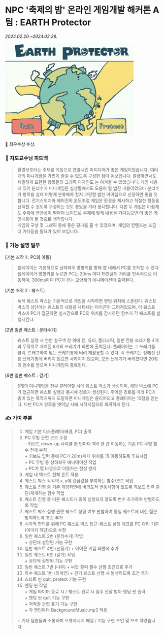 # NPC '축제의 밤' 온라인 게임개발 해커톤 A팀 : EARTH Protector
_2024.02.20.~2024.02.28._

<img src="./EARTH PROTECTOR 대표 이미지.jpg" alt="EARTH PROTECTOR GAME 대표 이미지" height="300px">

🥈 최우수상 수상.

### 💽 지도교수님 피드백
 > 환경보호라는 주제를 게임으로 연결시킨 아이디어가 좋은 게임이었습니다. 여러 개의 미니게임을 가볍게 즐길 수 있도록 구성한 점이 돋보입니다. 깔끔하면서도 세밀하게 표현한 항목들의 그래픽 디자인도 눈 여겨볼 수 있었습니다. 게임 내용에 있어 분리수거 미니게임은 실생활에서도 도움이 될 법한 내용이었으나 분리수거 항목을 실제 어떻게 분류해야 할지 고민할 법한 아이템으로 선정하면 좋을 듯 합니다. 전기스위치와 에어컨의 온도조절 게임은 환경을 제시하고 적절한 행동을 선택할 수 있도록 구성하는 것도 좋았을 거라 생각합니다. 다른 두 게임은 아쉽게도 주제에 연관성이 떨어져 보이므로 주제에 맞게 내용을 가다듬으면 더 좋은 게임내용이 될 것으로 생각합니다.  
 > 게임의 구성 및 그래픽 등에 좋은 평가를 줄 수 있겠으며, 게임의 컨텐츠는 조금 더 가다듬을 필요가 있어 보입니다. 

### 📌 기능 설명 일부
[기본 조작 1 : PC의 이동]
 > 플레이어는 기본적으로 상하좌우 방향키를 통해 맵 내에서 PC를 조작할 수 있다. 플레이어가 방향키를 누르면 PC는 20ms 마다 15만큼의 거리를 연속적으로 이동하며, 300ms마다 PC가 걷는 모양새의 애니메이션이 출력된다.

[기본 조작 2 : 퀘스트]
 > 녹색 퀘스트 박스는 기본적으로 게임을 시작하면 랜덤 위치에 스폰된다. 퀘스트 박스의 상단에는 퀘스트의 내용을 나타내는 아이콘이 그려져있으며, 이 퀘스트 박스에 PC가 접근하면 실시간으로 PC의 위치를 감시하던 함수가 각 퀘스트를 실행시킨다.

[2번 일반 퀘스트 : 분리수거]
 > 퀘스트 실행 시 연한 살구색 창 위에 캔, 유리, 플라스틱, 일반 전용 쓰레기통 4개와 무작위로 배치된 8개의 쓰레기가 화면에 출력된다. 플레이어는 그 쓰레기를 클릭, 드래그하여 맞는 쓰레기통에 버려 재활용할 수 있다. 각 쓰레기는 정해진 전용 쓰레기통에 버리지 않으면 사라지지 않으며, 모든 쓰레기가 버려졌다면 20점의 점수를 얻으며 미니게임이 종료된다.

[6번 일반 퀘스트 : 걷기]
 > 5개의 미니게임을 전부 클리어할 시에 퀘스트 박스가 생성되며, 해당 박스에 PC가 접근하면 퀘스트 실행과 동시에 경로가 생성된다. 주어진 경로를 따라 PC가 총이 있는 목적지까지 도달하면 미니게임은 클리어되고 플레이어는 10점을 얻는다. 다만 PC가 경로를 벗어날 시에 시작지점으로 회귀하게 된다.

### ✍️ 기여 부분
 > 1. 게임 기본 디스플레이(배경, PC) 출력  
 > 2. PC 무빙 관련 코드 수정  
 >   \- 키보드 down-up 사이클 한 번마다 100 한 칸 이동하는 기존 PC 무빙 함수 전체 수정  
 >   \+ 키보드 입력 중에 PC가 20ms마다 위치를 15 이동하도록 루프시킴  
 >   \+ PC 무빙 중 상하좌우 애니메이션 작업  
 >   \+ PC가 맵 바깥으로 이동하는 현상 방지  
 > 3. 게임 내 텍스트 전체 폰트 적용  
 > 4. 퀘스트 박스 각각의 x, y에 랜덤값을 부여하는 함수/코드 작업  
 > 5. 퀘스트 진행 중 기존 게임화면에 비의도적 변동사항이 없도록 키보드 입력 중단/재개하는 함수 작업  
 > 6. 퀘스트 진행 중 다른 퀘스트가 중복 실행되지 않도록 변수 추가하여 판별하도록 작업  
 > 7. 퀘스트 박스 실행 관련 퀘스트 성공 여부 판별하여 동일 퀘스트에 대한 접근 방지하도록 조건 추가  
 > 8. 시각적 편의를 위해 PC 퀘스트 박스 접근-퀘스트 실행 체크를 PC 다리 기준(이미지 하단)으로 수정  
 > 9. 일반 퀘스트 2번 (분리수거) 작업  
 >   \+ 상단에 설명된 기능 구현  
 > 10. 일반 퀘스트 4번 (선풍기) + 아이콘 게임 화면에 추가  
 > 11. 일반 퀘스트 6번 (걷기) 작업  
 >   \+ 상단에 설명된 기능 구현  
 > 12. 일반 퀘스트 7번 (나무) + 씨앗 클릭 필수 선행 조건으로 추가  
 > 13. 특수 퀘스트 1번 (외계인) + 걷기 퀘스트 선행 시 발생하도록 조건 추가  
 > 14. 스타트 씬 quit, protect 기능 구현  
 > 15. 엔딩 씬 작업  
 >   \+ 게임 타이머 종료 시 / 퀘스트 완료 시 점수 전달 받아 엔딩 씬 출력  
 >   \+ 엔딩 씬 quit 기능 구현  
 >   \+ 저작권 관련 표기 기능 구현  
 >   \+ 각 엔딩마다 BackgroundMusic.mp3 적용  
 >   
 > \+ 기타 팀원들과 소통하며 오류메시지 해결 / 기능 구현 조언 및 보조 하였습니다.  
